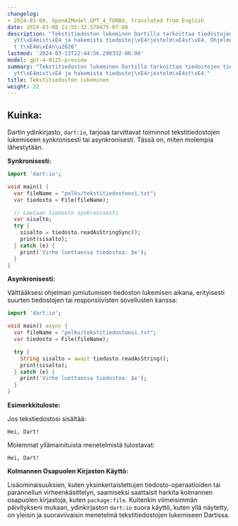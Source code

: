 ```yaml
---
changelog:
- 2024-03-08, OpenAIModel.GPT_4_TURBO, translated from English
date: 2024-03-08 21:55:33.570475-07:00
description: "Tekstitiedoston lukeminen Dartilla tarkoittaa tiedostojen tietojen k\xE4\
  ytt\xE4mist\xE4 ja hakemista tiedostoj\xE4rjestelm\xE4st\xE4. Ohjelmoijat tekev\xE4\
  t t\xE4m\xE4n\u2026"
lastmod: '2024-03-13T22:44:56.290332-06:00'
model: gpt-4-0125-preview
summary: "Tekstitiedoston lukeminen Dartilla tarkoittaa tiedostojen tietojen k\xE4\
  ytt\xE4mist\xE4 ja hakemista tiedostoj\xE4rjestelm\xE4st\xE4."
title: Tekstitiedoston lukeminen
weight: 22
---
```


## Kuinka:
Dartin ydinkirjasto, `dart:io`, tarjoaa tarvittavat toiminnot tekstitiedostojen lukemiseen synkronisesti tai asynkronisesti. Tässä on, miten molempia lähestytään.

**Synkronisesti:**

```dart
import 'dart:io';

void main() {
  var fileName = "polku/tekstitiedostoosi.txt";
  var tiedosto = File(fileName);

  // Luetaan tiedosto synkronisesti
  var sisalto;
  try {
    sisalto = tiedosto.readAsStringSync();
    print(sisalto);
  } catch (e) {
    print('Virhe luettaessa tiedostoa: $e');
  }
}
```

**Asynkronisesti:**

Välttääksesi ohjelman jumiutumisen tiedoston lukemisen aikana, erityisesti suurten tiedostojen tai responsiivisten sovellusten kanssa:

```dart
import 'dart:io';

void main() async {
  var fileName = "polku/tekstitiedostoosi.txt";
  var tiedosto = File(fileName);

  try {
    String sisalto = await tiedosto.readAsString();
    print(sisalto);
  } catch (e) {
    print('Virhe luettaessa tiedostoa: $e');
  }
}
```

**Esimerkkituloste:**

Jos tekstiedostosi sisältää:

```
Hei, Dart!
```

Molemmat yllämainituista menetelmistä tulostavat:

```
Hei, Dart!
```

**Kolmannen Osapuolen Kirjaston Käyttö:**

Lisäominaisuuksien, kuten yksinkertaistettujen tiedosto-operaatioiden tai parannellun virheenkäsittelyn, saamiseksi saattaisit harkita kolmannen osapuolen kirjastoja, kuten `package:file`. Kuitenkin viimeisimmän päivitykseni mukaan, ydinkirjaston `dart:io` suora käyttö, kuten yllä näytetty, on yleisin ja suoraviivaisin menetelmä tekstitiedostojen lukemiseen Dartissa.

